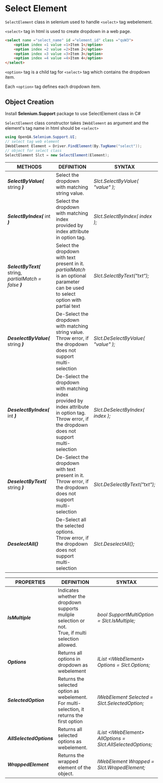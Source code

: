 # Select Element

`SelectElement` class in selenium used to handle `<select>` tag webelement.

`<select>` tag in html is used to create dropdown in a web page.

```html
<select name ="select_name" id ="element_id" class ="quW3">
    <option index =1 value =1>Item 1</option>
    <option index =2 value =2>Item 2</option>
    <option index =3 value =3>Item 3</option>
    <option index =4 value =4>Item 4</option>
</select>
```

`<option>` tag is a child tag for `<select>` tag which contains the dropdown item.

Each `<option>` tag defines each dropdown item.

## Object Creation

Install **Selenium.Support** package to use SelectElement class in C#

`SelectElement` class constructor takes `IWebElement` as argument and the element's tag name in html should be `<select>`

```cs
using OpenQA.Selenium.Support.UI;
// select tag web element
IWebElement Element = Driver.FindElement(By.TagName("select"));
// object for select class
SelectElement Slct = new SelectElement(Element);
```

|METHODS|DEFINITION|SYNTAX|
|--------|----------|------|
|***SelectByValue(*** string ***)***|Select the dropdown with matching string value.|*Slct.SelectByValue( "value" );*|
|***SelectByIndex(*** int ***)***|Select the dropdown with matching index provided by index attribute in option tag.|*Slct.SelectByIndex( index );*|
|***SelectByText(*** string, *partialMatch = false* ***)***|Select the dropdown with text present in it.<br>*partialMatch* is an optional parameter can be used to select option with partial text|*Slct.SelectByText("txt");*|
|***DeselectByValue(*** string ***)***|De-Select the dropdown with matching string value.<br>Throw error, if the dropdown does not support multi-selection|*Slct.DeSelectByValue( "value" );*|
|***DeselectByIndex(*** int ***)***|De-Select the dropdown with matching index provided by index attribute in option tag.<br> Throw error, if the dropdown does not support multi-selection|*Slct.DeSelectByIndex( index );*|
|***DeselectByText(*** string ***)***|De-Select the dropdown with text present in it.<br>Throw error, if the dropdown does not support multi-selection|*Slct.DeSelectByText("txt");*|
|***DeselectAll()***|De-Select all the selected options.<br>Throw error, if the dropdown does not support multi-selection|*Slct.DeselectAll();*|

|PROPERTIES|DEFINITION|SYNTAX|
|--------|----------|------|
|***IsMultiple***|Indicates whether the dropdown supports muliple selection or not.<br>True, if multi selection allowed.|*bool SupportMultiOption = Slct.IsMultiple;*|
|***Options***|Returns all options in dropdown as webelement|*IList \<IWebElement> Options = Slct.Options;*|
|***SelectedOption***|Returns the selected option as webelement.<br>For multi-selection, it returns the first option|*IWebElement Selected = Slct.SelectedOption;*|
|***AllSelectedOptions***|Returns all selected options as webelement.|*IList \<IWebElement> AllOptions = Slct.AllSelectedOptions;*|
|***WrappedElement***|Returns the wrapped element of the object.|*IWebElement Wrapped = Slct.WrapedElement;*|
